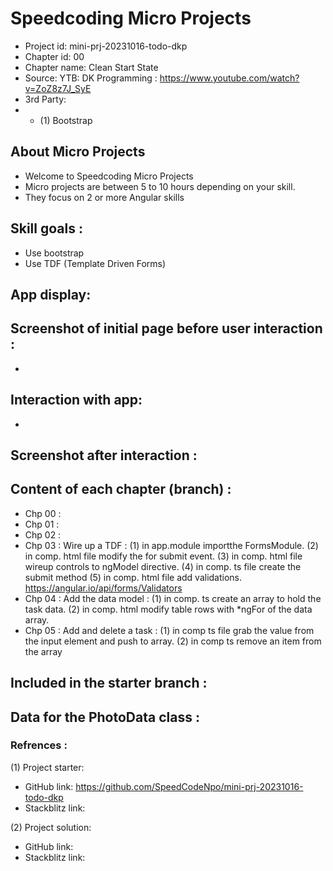# Speedcoding Micro Projects

- Project id: mini-prj-20231016-todo-dkp
- Chapter id: 00
- Chapter name: Clean Start State
- Source: YTB: DK Programming : https://www.youtube.com/watch?v=ZoZ8z7J_SyE
- 3rd Party: 
- - (1) Bootstrap

## About Micro Projects

- Welcome to Speedcoding Micro Projects
- Micro projects are between 5 to 10 hours depending on your skill.
- They focus on 2 or more Angular skills


## Skill goals :

- Use bootstrap
- Use TDF (Template Driven Forms)


## App display:

  ## Screenshot of initial page before user interaction :

-
## Interaction with app:

-
## Screenshot after interaction :

## Content of each chapter (branch) :

- Chp 00 : 
- Chp 01 : 
- Chp 02 : 
- Chp 03 : Wire up a TDF :
    (1) in app.module importthe FormsModule.
    (2) in comp. html file modify the  for submit event.
    (3) in comp. html file wireup controls to ngModel directive.
    (4) in comp. ts file create the submit method
    (5) in comp. html file add validations. https://angular.io/api/forms/Validators
- Chp 04 : Add the data model :
    (1) in comp. ts create an array to hold the task data.
    (2) in comp. html modify table rows with *ngFor of the data array.
- Chp 05 : Add and delete a task :
    (1) in comp ts file grab the value from the input element and push to array.
    (2) in comp ts remove an item from the array


## Included in the starter branch :

## Data for the PhotoData class :

### Refrences :

(1) Project starter:

- GitHub link: https://github.com/SpeedCodeNpo/mini-prj-20231016-todo-dkp
- Stackblitz link:

(2) Project solution:

- GitHub link: 
- Stackblitz link:
